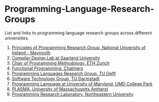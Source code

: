 # Programming-Language-Research-Groups
List and links to programming language research groups across different universities. 
1) [Principles of Programming Research Group, National University of Ireland - Maynooth](http://www.cs.nuim.ie/research/pop/index.html)
2) [Compiler Design Lab at Saarland University](http://compilers.cs.uni-saarland.de)
3) [Chair of Programming Methodology, ETH Zurich](http://www.pm.inf.ethz.ch)
4) [Functional Programming, Chalmers](http://www.chalmers.se/en/departments/cse/organisation/fp/Pages/default.aspx)
5) [Programming Languages Research Group, TU Delft](http://eelcovisser.org/wiki/group)
6) [Software Technology Group, TU Darmstadt](http://www.stg.tu-darmstadt.de/research/index.en.jsp)
7) [Programming Language at University of Maryland, UMD College Park](http://www.cs.umd.edu/projects/PL/)
8) [PLASMA, University of Massachusetts Amherst](https://plasma.cs.umass.edu)
9) [Programming Research Laboratory, Northeastern University](http://prl.ccs.neu.edu)
